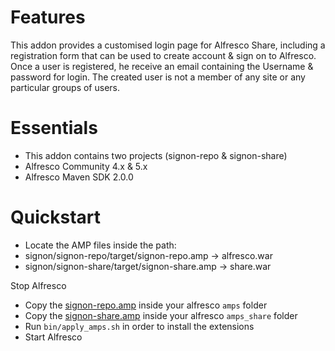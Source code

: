 # Features
This addon provides a customised login page for Alfresco Share,
including a registration form that can be used to create account & sign on to Alfresco.
Once a user is registered, he receive an email containing the Username & password for login.
The created user is not a member of any site or any particular groups of users. 


# Essentials
- This addon contains two projects (signon-repo & signon-share)
- Alfresco  Community 4.x & 5.x
- Alfresco Maven SDK 2.0.0



# Quickstart
- Locate the AMP files inside the path:
- signon/signon-repo/target/signon-repo.amp   -> alfresco.war
- signon/signon-share/target/signon-share.amp -> share.war

Stop Alfresco
- Copy the [signon-repo.amp](https://github.com/Shredy/signon/raw/master/signon-repo/target/signon-repo-1.0.amp) inside your alfresco `amps` folder
- Copy the [signon-share.amp](https://github.com/Shredy/signon/raw/master/signon-share/target/signon-share-1.0.amp) inside your alfresco `amps_share` folder
- Run `bin/apply_amps.sh` in order to install the extensions
- Start Alfresco

